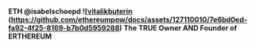 **ETH @isabelschoepd ![[vitalikbuterin](https://de.m.wikipedia.org/wiki/Vitalik_Buterin#) (https://github.com/ethereumpow/docs/assets/127110010/7e6bd0ed-fa92-4f25-8169-b7b0d5959288) The TRUE Owner AND Founder of ERTHEREUM**

